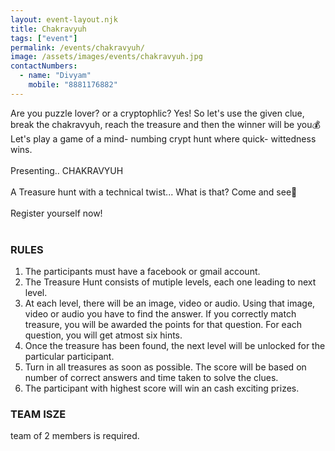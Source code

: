 ```yaml
---
layout: event-layout.njk
title: Chakravyuh
tags: ["event"]
permalink: /events/chakravyuh/
image: /assets/images/events/chakravyuh.jpg
contactNumbers:
  - name: "Divyam"
    mobile: "8881176882"
---
```

Are you puzzle lover? or a cryptophlic?
Yes! So let's use the given clue,
break the chakravyuh, reach the treasure and then the winner will be you💰
Let's play a game of a mind- numbing crypt hunt where quick- wittedness wins.
</br>
</br>
Presenting.. CHAKRAVYUH
</br>
</br>
A Treasure hunt with a technical twist... What is that? Come and see🤩
</br>
</br>
Register yourself now!
</br>
</br>

### RULES

1. The participants must have a facebook or gmail account.
2. The Treasure Hunt consists of mutiple levels, each one leading to next level.
3. At each level, there will be an image, video or audio. Using that image, video or audio you have to find the answer. If you correctly match treasure, you will be awarded the points for that question. For each question, you will get atmost six hints.
4. Once the treasure has been found, the next level will be unlocked for the particular participant.
5. Turn in all treasures as soon as possible. The score will be based on number of correct answers and time taken to solve the clues.
6. The participant with highest score will win an cash exciting prizes.

### TEAM ISZE
team of 2 members is required.
